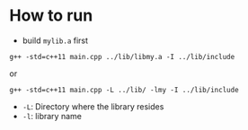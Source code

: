 # How to run
* build `mylib.a` first
```
g++ -std=c++11 main.cpp ../lib/libmy.a -I ../lib/include
```
or

```
g++ -std=c++11 main.cpp -L ../lib/ -lmy -I ../lib/include
```
* `-L`: Directory where the library resides
* `-l`: library name




